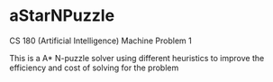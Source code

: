 # aStarNPuzzle
CS 180 (Artificial Intelligence) Machine Problem 1

This is a A* N-puzzle solver using different heuristics to improve the efficiency and cost of solving for the problem
